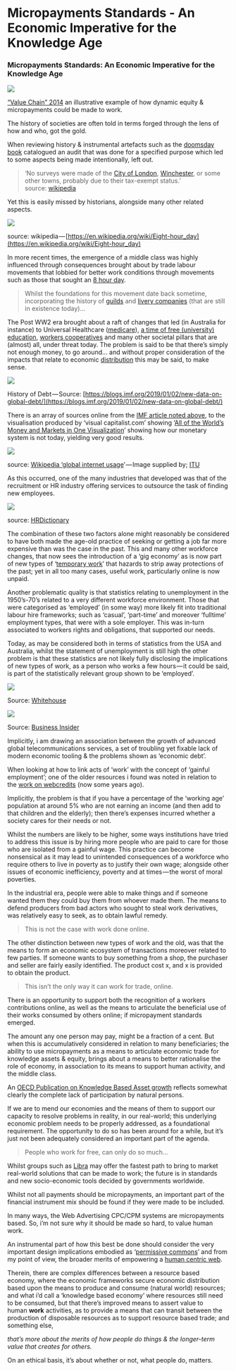 # Micropayments Standards - An Economic Imperative for the Knowledge Age

### Micropayments Standards: An Economic Imperative for the Knowledge Age

![](https://cdn-images-1.medium.com/max/800/1*OaY27298lXNOwMctYDKwVQ.png)

[“Value Chain” 2014](https://docs.google.com/drawings/d/1oUsSlPEh8erOdkQJCLzFHBaqp7AYOJCqDw82YrCg9f4/edit) an illustrative example of how dynamic equity & micropayments could be made to work.

The history of societies are often told in terms forged through the lens of how and who, got the gold.

When reviewing history & instrumental artefacts such as the [doomsday book](https://en.wikipedia.org/wiki/Domesday_Book) catalogued an audit that was done for a specified purpose which led to some aspects being made intentionally, left out.

> ‘No surveys were made of the [City of London](https://en.wikipedia.org/wiki/City_of_London "City of London"), [Winchester](https://en.wikipedia.org/wiki/Winchester "Winchester"), or some other towns, probably due to their tax-exempt status.’ source: [wikipedia](https://en.wikipedia.org/wiki/Domesday_Book#Content_and_organisation)

Yet this is easily missed by historians, alongside many other related aspects.

![](https://cdn-images-1.medium.com/max/800/1*beJ_W8vKsLqq7a9mREKAhA.jpeg)

source: wikipedia — [https://en.wikipedia.org/wiki/Eight-hour_day](https://en.wikipedia.org/wiki/Eight-hour_day)

In more recent times, the emergence of a middle class was highly influenced through consequences brought about by trade labour movements that lobbied for better work conditions through movements such as those that sought an [8 hour day](https://en.wikipedia.org/wiki/Eight-hour_day).

> Whilst the foundations for this movement date back sometime, incorporating the history of [guilds](https://en.wikipedia.org/wiki/Guild) and [livery companies](https://en.wikipedia.org/wiki/Livery_company) (that are still in existence today)…

The Post WW2 era brought about a raft of changes that led (in Australia for instance) to Universal Healthcare ([medicare](https://en.wikipedia.org/wiki/Medicare_%28Australia%29)), [a time of free (university) education](https://en.wikipedia.org/wiki/Tertiary_education_fees_in_Australia#Abolition_of_university_fees), [workers cooperatives](https://en.wikipedia.org/wiki/Worker_cooperative) and many other societal pillars that are (almost) all, under threat today. The problem is said to be that there’s simply not enough money, to go around… and without proper consideration of the impacts that relate to economic [distribution](https://en.wikipedia.org/wiki/Distribution_%28economics%29) this may be said, to make sense.

![](https://cdn-images-1.medium.com/max/800/1*YsAiYCjFno2Z6sBihU3pwQ.png)

History of Debt — Source: [https://blogs.imf.org/2019/01/02/new-data-on-global-debt/](https://blogs.imf.org/2019/01/02/new-data-on-global-debt/)

There is an array of sources online from the [IMF article noted above](https://blogs.imf.org/2019/01/02/new-data-on-global-debt/), to the visualisation produced by ‘visual capitalist.com’ showing ‘[All of the World’s Money and Markets in One Visualization](https://www.visualcapitalist.com/worlds-money-markets-one-visualization-2017/)’ showing how our monetary system is not today, yielding very good results.

![](https://cdn-images-1.medium.com/max/800/1*s90pCWeI0AsO_1kSFECBvQ.png)

source: [Wikipedia ‘global internet usage](https://en.wikipedia.org/wiki/Global_Internet_usage)’ — Image supplied by; [ITU](https://en.wikipedia.org/wiki/International_Telecommunications_Union)

As this occurred, one of the many industries that developed was that of the recruitment or HR industry offering services to outsource the task of finding new employees.

![](https://cdn-images-1.medium.com/max/800/1*NYEJbjj1xIx6jJhWNKs3JA.jpeg)

source: [HRDictionary](https://hrdictionaryblog.com/2012/10/28/evolution-of-human-resource-management/)

The combination of these two factors alone might reasonably be considered to have both made the age-old practice of seeking or getting a job far more expensive than was the case in the past. This and many other workforce changes, that now sees the introduction of a ‘gig economy’ as is now part of new types of ‘[temporary work](https://en.wikipedia.org/wiki/Temporary_work)’ that hazards to strip away protections of the past; yet in all too many cases, useful work, particularly online is now unpaid.

Another problematic quality is that statistics relating to unemployment in the 1950’s-70’s related to a very different workforce environment. Those that were categorised as ‘employed’ (in some way) more likely fit into traditional labour hire frameworks; such as ‘casual’, ‘part-time’ and moreover ‘fulltime’ employment types, that were with a sole employer. This was in-turn associated to workers rights and obligations, that supported our needs.

Today, as may be considered both in terms of statistics from the USA and Australia, whilst the statement of unemployment is still high the other problem is that these statistics are not likely fully disclosing the implications of new types of work, as a person who works a few hours — it could be said, is part of the statistically relevant group shown to be ‘employed’.

![](https://cdn-images-1.medium.com/max/800/1*GBJFrBXH99CZtIgWoQidLQ.png)

Source: [Whitehouse](https://www.whitehouse.gov/articles/americas-unemployment-rate-falls-lowest-level-almost-50-years/)

![](https://cdn-images-1.medium.com/max/800/1*47Sq-dYC4LrFQ1w-aodysA.jpeg)

Source: [Business Insider](https://www.businessinsider.com.au/australia-jobs-report-september-2018-10)

Implicitly, i am drawing an association between the growth of advanced global telecommunications services, a set of troubling yet fixable lack of modern economic tooling & the problems shown as ‘economic debt’.

When looking at how to link acts of ‘work’ with the concept of ‘gainful employment’; one of the older resources i found was noted in relation to the [work on webcredits](https://web.archive.org/web/20131020125735/http://www.w3.org/community/webpayments/wiki/Web_Credits) (now some years ago).

Implicitly, the problem is that if you have a percentage of the ‘working age’ population at around 5% who are not earning an income (and then add to that children and the elderly); then there’s expenses incurred whether a society cares for their needs or not.

Whilst the numbers are likely to be higher, some ways institutions have tried to address this issue is by hiring more people who are paid to care for those who are isolated from a gainful wage. This practice can become nonsensical as it may lead to unintended consequences of a workforce who require others to live in poverty as to justify their own wage; alongside other issues of economic inefficiency, poverty and at times — the worst of moral poverties.

In the industrial era, people were able to make things and if someone wanted them they could buy them from whoever made them. The means to defend producers from bad actors who sought to steal work derivatives, was relatively easy to seek, as to obtain lawful remedy.

> This is not the case with work done online.

The other distinction between new types of work and the old, was that the means to form an economic ecosystem of transactions moreover related to few parties. If someone wants to buy something from a shop, the purchaser and seller are fairly easily identified. The product cost x, and x is provided to obtain the product.

> This isn’t the only way it can work for trade, online.

There is an opportunity to support both the recognition of a workers contributions online, as well as the means to articulate the beneficial use of their works consumed by others online; if micropayment standards emerged.

The amount any one person may pay, might be a fraction of a cent. But when this is accumulatively considered in relation to many beneficiaries; the ability to use micropayments as a means to articulate economic trade for knowledge assets & equity, brings about a means to better rationalise the role of economy, in association to its means to support human activity, and the middle class.

An [OECD Publication on Knowledge Based Asset growth](https://www.oecd.org/sti/inno/newsourcesofgrowthknowledge-basedcapital.htm) reflects somewhat clearly the complete lack of participation by natural persons.

If we are to mend our economies and the means of them to support our capacity to resolve problems in reality, in our real-world; this underlying economic problem needs to be properly addressed, as a foundational requirement. The opportunity to do so has been around for a while, but it’s just not been adequately considered an important part of the agenda.

> People who work for free, can only do so much…

Whilst groups such as [Libra](https://libra.org) may offer the fastest path to bring to market real-world solutions that can be made to work; the future is in standards and new socio-economic tools decided by governments worldwide.

Whilst not all payments should be micropayments, an important part of the financial instrument mix should be found if they were made to be included.

In many ways, the Web Advertising CPC/CPM systems are micropayments based. So, i’m not sure why it should be made so hard, to value human work.

An instrumental part of how this best be done should consider the very important design implications embodied as ‘[permissive commons](https://medium.com/@timothy.holborn/permissioned-commons-7fc33a1ce23e)’ and from my point of view, the broader merits of empowering a [human centric web](https://medium.com/@timothy.holborn/the-semantic-inforg-the-human-centric-web-reality-check-tech-50e2fa124ed4).

Therein, there are complex differences between a resource based economy, where the economic frameworks secure economic distribution based upon the means to produce and consume (natural world) resources; and what i’d call a ‘knowledge based economy’ where resources still need to be consumed, but that there’s improved means to assert value to human **work** activities, as to provide a means that can transit between the production of disposable resources as to support resource based trade; and something else,

_that’s more about the merits of how people do things & the longer-term value that creates for others._

On an ethical basis, it’s about whether or not, what people do, matters.